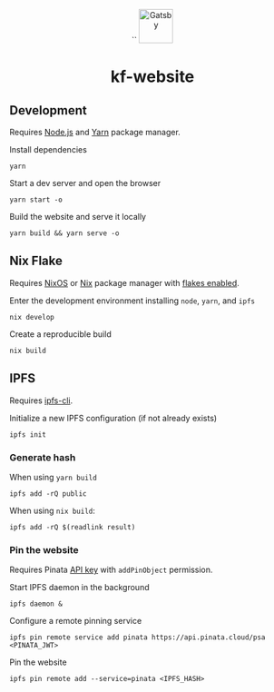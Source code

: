 <p align="center">``
  <a href="https://www.gatsbyjs.com/?utm_source=starter&utm_medium=readme&utm_campaign=minimal-starter">
    <img alt="Gatsby" src="https://www.gatsbyjs.com/Gatsby-Monogram.svg" width="60" />
  </a>
</p>
<h1 align="center">
  kf-website
</h1>

## Development

Requires [Node.js](https://nodejs.org/) and [Yarn](https://yarnpkg.com/) package manager.

Install dependencies

```shell
yarn
```

Start a dev server and open the browser

``` shell
yarn start -o
```

Build the website and serve it locally

``` shell
yarn build && yarn serve -o
```

## Nix Flake

Requires [NixOS](https://nixos.org/) or [Nix](https://nix.dev/) package manager with [flakes enabled](https://nixos.wiki/wiki/Flakes#Installing_flakes).

Enter the development environment installing `node`, `yarn`, and `ipfs`

``` shell
nix develop
```

Create a reproducible build

``` shell
nix build
```

## IPFS

Requires [ipfs-cli](https://docs.ipfs.io/how-to/command-line-quick-start/). 

Initialize a new IPFS configuration (if not already exists)

``` shell
ipfs init
```

### Generate hash

When using `yarn build`

``` shell
ipfs add -rQ public
```

When using `nix build`:

``` shell
ipfs add -rQ $(readlink result) 
```

### Pin the website

Requires Pinata [API key](https://app.pinata.cloud/keys) with `addPinObject` permission.

Start IPFS daemon in the background

``` shell
ipfs daemon &
```

Configure a remote pinning service

``` shell
ipfs pin remote service add pinata https://api.pinata.cloud/psa <PINATA_JWT>
```

Pin the website

``` shell
ipfs pin remote add --service=pinata <IPFS_HASH>
```
